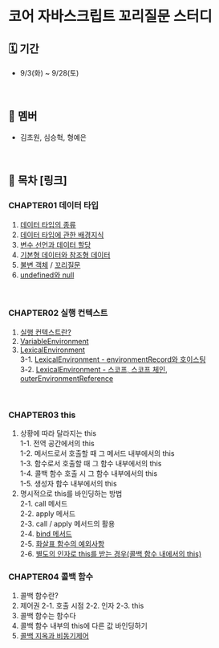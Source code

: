 # 코어 자바스크립트 꼬리질문 스터디

## 🗓️ 기간

- 9/3(화) ~ 9/28(토) <br />
<br/>

## 🍚 멤버

- 김초원, 심승혁, 형예은 <br />
<br/>

## 📖 목차 [링크]

### CHAPTER01 데이터 타입

1. [데이터 타입의 종류](https://github.com/Bob-Buddy/core-javascript/blob/master/ch1/steve-shim/240903.md)
2. [데이터 타입에 관한 배경지식](https://github.com/Bob-Buddy/core-javascript/blob/master/ch1/steve-shim/240903.md)
3. [변수 선언과 데이터 할당](https://github.com/Bob-Buddy/core-javascript/blob/master/ch1/steve-shim/240903.md)
4. [기본형 데이터와 참조형 데이터](https://github.com/Bob-Buddy/core-javascript/blob/master/ch1/steve-shim/240903.md)
5. [불변 객체](https://github.com/Bob-Buddy/core-javascript/blob/master/ch1/tsihnavy99/240907.md) / [꼬리질문](https://github.com/Bob-Buddy/core-javascript/blob/master/ch1/steve-shim/240907.md)
6. [undefined와 null](https://github.com/Bob-Buddy/core-javascript/blob/master/ch1/kimifield98/240907.md)
<br/>

### CHAPTER02 실행 컨텍스트

1. [실행 컨텍스트란?](https://github.com/Bob-Buddy/core-javascript/blob/master/ch2/steve-shim/240910.md)
2. [VariableEnvironment](https://github.com/Bob-Buddy/core-javascript/blob/master/ch2/steve-shim/240910.md)
3. [LexicalEnvironment](https://github.com/Bob-Buddy/core-javascript/blob/master/ch2/steve-shim/240910.md)<br />
   3-1. [LexicalEnvironment - environmentRecord와 호이스팅](https://github.com/Bob-Buddy/core-javascript/blob/master/ch2/tsihnavy99/240910.md) <br />
   3-2. [LexicalEnvironment - 스코프, 스코프 체인, outerEnvironmentReference](https://github.com/Bob-Buddy/core-javascript/blob/master/ch2/kimfield98/240910.md)
<br/>

### CHAPTER03 this

1. 상황에 따라 달라지는 this<br/>
   1-1. 전역 공간에서의 this<br/>
   1-2. 메서드로서 호출할 때 그 메서드 내부에서의 this<br/>
   1-3. 함수로서 호출할 때 그 함수 내부에서의 this<br/>
   1-4. 콜백 함수 호출 시 그 함수 내부에서의 this<br/>
   1-5. 생성자 함수 내부에서의 this<br/>
2. 명시적으로 this를 바인딩하는 방법<br/>
   2-1. call 메서드<br/>
   2-2. apply 메서드<br/>
   2-3. call / apply 메서드의 활용<br/>
   2-4. [bind 메서드](https://github.com/Bob-Buddy/core-javascript/commit/9c97d35f2b55c8e19c5e6fb1e85640b51ae7871b)<br/>
   2-5. [화살표 함수의 예외사항](https://github.com/Bob-Buddy/core-javascript/commit/9c97d35f2b55c8e19c5e6fb1e85640b51ae7871b)<br/>
   2-6. [별도의 인자로 this를 받는 경우(콜백 함수 내에서의 this)](https://github.com/Bob-Buddy/core-javascript/commit/9c97d35f2b55c8e19c5e6fb1e85640b51ae7871b)<br/>

### CHAPTER04 콜백 함수

1. 콜백 함수란?
2. 제어권
  2-1. 호출 시점
  2-2. 인자
  2-3. this
3. 콜백 함수는 함수다
4. 콜백 함수 내부의 this에 다른 값 바인딩하기
5. [콜백 지옥과 비동기제어](https://github.com/Bob-Buddy/core-javascript/blob/master/ch4/kimfield98/240917.md)
